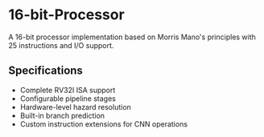 # 16-bit-Processor

A 16-bit processor implementation based on Morris Mano's principles with 25 instructions and I/O support.

## Specifications
  - Complete RV32I ISA support
  - Configurable pipeline stages
  - Hardware-level hazard resolution
  - Built-in branch prediction
  - Custom instruction extensions for CNN operations

